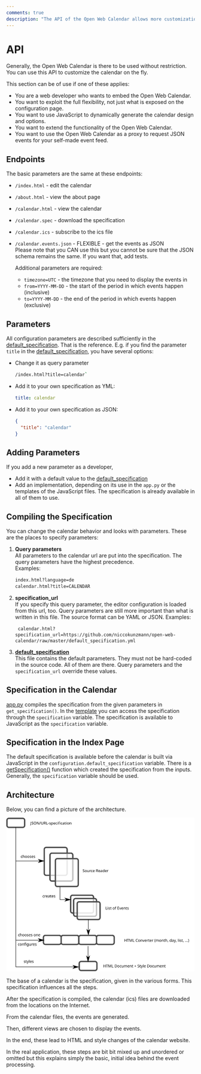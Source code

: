 ```yaml
---
comments: true
description: "The API of the Open Web Calendar allows more customization than the configuration page."
---
```


# API

Generally, the Open Web Calendar is there to be used without restriction.
You can use this API to customize the calendar on the fly.

This section can be of use if one of these applies:

- You are a web developer who wants to embed the Open Web Calendar.
- You want to exploit the full flexibility, not just what is exposed
    on the configuration page.
- You want to use JavaScript to dynamically generate the calendar design and options.
- You want to extend the functionality of the Open Web Calendar.
- You want to use the Open Web Calendar as a proxy to request JSON events for your self-made event feed.

## Endpoints

The basic parameters are the same at these endpoints:

- `/index.html` - edit the calendar
- `/about.html` - view the about page
- `/calendar.html` - view the calendar
- `/calendar.spec` - download the specification
- `/calendar.ics` - subscribe to the ics file
- `/calendar.events.json` - FLEXIBLE - get the events as JSON  
    Please note that you CAN use this but you cannot be sure that the
    JSON schema remains the same. If you want that, add tests.

    Additional parameters are required:

    - `timezone=UTC` - the timezone that you need to display the events in
    - `from=YYYY-MM-DD` - the start of the period in which events happen (inclusive)
    - `to=YYYY-MM-DD` - the end of the period in which events happen (exclusive)

## Parameters

All configuration parameters are described sufficiently in the [default_specification].
That is the reference.
E.g. if you find the parameter `title` in the [default_specification],
you have several options:

- Change it as query parameter

    ```sh
    /index.html?title=calendar`
    ```

- Add it to your own specification as YML:

    ```YAML
    title: calendar
    ```

- Add it to your own specification as JSON:

    ```json
    {
      "title": "calendar"
    }
    ```


## Adding Parameters

If you add a new parameter as a developer,

- Add it with a default value to the [default_specification]
- Add an implementation, depending on its use in the `app.py` or the templates
  of the JavaScript files.
  The specification is already available in all of them to use.

## Compiling the Specification

You can change the calendar behavior and looks with parameters.
These are the places to specify parameters:

1. **Query parameters**  
    All parameters to the calendar url are put into the specification.
    The query parameters have the highest precedence.  
    Examples:

    ```txt
    index.html?language=de
    calendar.html?title=CALENDAR
    ```

2. **specification_url**  
    If you specify this query parameter, the editor configuration is loaded from
    this url, too.
    Query parameters are still more important than what is written
    in this file.
    The source format can be YAML or JSON.
    Examples:

        calendar.html?specification_url=https://github.com/niccokunzmann/open-web-calendar/raw/master/default_specification.yml

3. **[default_specification]**  
    This file contains the default parameters.
    They must not be hard-coded in the source code. All of them are there.
    Query parameters and the `specification_url` override these values.

## Specification in the Calendar

[app.py](https://github.com/niccokunzmann/open-web-calendar/blob/85a72dab4561e250aec69b5ad7c3de074eefa1e8/app.py#L81) compiles the specification from the given parameters in `get_specification()`.
In the [template](https://github.com/niccokunzmann/open-web-calendar/blob/85a72dab4561e250aec69b5ad7c3de074eefa1e8/templates/calendars/dhtmlx.html#L23) you can access the specification through the `specification` variable.
The specification is available to JavaScript as the `specification` variable.

## Specification in the Index Page

The default specification is available before the calendar is built via JavaScript in the
`configuration.default_specification` variable.
There is a [getSpecification()](https://github.com/niccokunzmann/open-web-calendar/blob/85a72dab4561e250aec69b5ad7c3de074eefa1e8/static/js/index.js#L93) function which created the
specification from the inputs.
Generally, the `specification` variable should be used.

[default_specification]: https://github.com/niccokunzmann/open-web-calendar/blob/master/default_specification.yml

## Architecture

Below, you can find a picture of the architecture.

![architecture](../assets/img/architecture.svg)

The base of a calendar is the specification, given in the various forms.
This specification influences all the steps.

After the specification is compiled, the calendar (ics) files are downloaded from
the locations on the Internet.

From the calendar files, the events are generated.

Then, different views are chosen to display the events.

In the end, these lead to HTML and style changes of the calendar website.

In the real application, these steps are bit bit mixed up and unordered or omitted but this explains simply the basic, initial idea behind the event processing.
